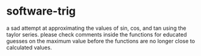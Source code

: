 # software-trig
a sad attempt at approximating the values of sin, cos, and tan using the taylor series.
please check comments inside the functions for educated guesses on the maximum value before the functions are no longer close to calculated values.
